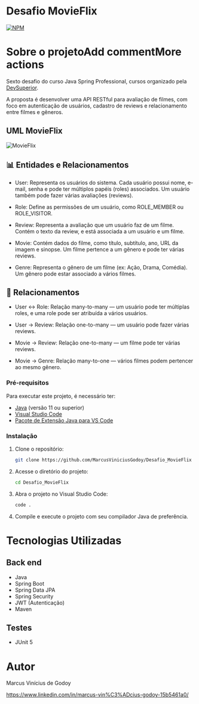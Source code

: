 # Desafio MovieFlix
[![NPM](https://img.shields.io/npm/l/react)](https://github.com/MarcusViniciusGodoy/Desafio_MovieFlix/blob/main/LICENSE)

# Sobre o projetoAdd commentMore actions

Sexto desafio do curso Java Spring Professional, cursos organizado pela [DevSuperior](https://devsuperior.com "Site da DevSuperior").

A proposta é desenvolver uma API RESTful para avaliação de filmes, com foco em autenticação de usuários, cadastro de reviews e relacionamento entre filmes e gêneros.

## UML MovieFlix
![MovieFlix](https://github.com/MarcusViniciusGodoy/assets/blob/main/movie.PNG)

## 📊 Entidades e Relacionamentos
- User: Representa os usuários do sistema. Cada usuário possui nome, e-mail, senha e pode ter múltiplos papéis (roles) associados. Um usuário também pode fazer várias avaliações (reviews).

- Role: Define as permissões de um usuário, como ROLE_MEMBER ou ROLE_VISITOR.

- Review: Representa a avaliação que um usuário faz de um filme. Contém o texto da review, e está associada a um usuário e um filme.

- Movie: Contém dados do filme, como título, subtítulo, ano, URL da imagem e sinopse. Um filme pertence a um gênero e pode ter várias reviews.

- Genre: Representa o gênero de um filme (ex: Ação, Drama, Comédia). Um gênero pode estar associado a vários filmes.

## 🔗 Relacionamentos
- User ↔ Role: Relação many-to-many — um usuário pode ter múltiplas roles, e uma role pode ser atribuída a vários usuários.

- User → Review: Relação one-to-many — um usuário pode fazer várias reviews.

- Movie → Review: Relação one-to-many — um filme pode ter várias reviews.

- Movie → Genre: Relação many-to-one — vários filmes podem pertencer ao mesmo gênero.

### Pré-requisitos
 Para executar este projeto, é necessário ter:
 - [Java](https://www.oracle.com/java/technologies/javase-jdk11-downloads.html) (versão 11 ou superior)
 - [Visual Studio Code](https://code.visualstudio.com/)
 - [Pacote de Extensão Java para VS Code](https://marketplace.visualstudio.com/items?itemName=vscjava.vscode-java-pack)

### Instalação
 
 1. Clone o repositório:
    ```bash
    git clone https://github.com/MarcusViniciusGodoy/Desafio_MovieFlix
    ```
 
 2. Acesse o diretório do projeto:
    ```bash
    cd Desafio_MovieFlix
    ```
 
 3. Abra o projeto no Visual Studio Code:
    ```bash
    code .
    ```
 
 4. Compile e execute o projeto com seu compilador Java de preferência.

# Tecnologias Utilizadas
## Back end
- Java
- Spring Boot
- Spring Data JPA
- Spring Security
- JWT (Autenticação)
- Maven

## Testes 
- JUnit 5

# Autor
Marcus Vinícius de Godoy 

https://www.linkedin.com/in/marcus-vin%C3%ADcius-godoy-15b5461a0/

